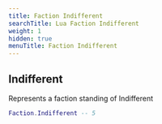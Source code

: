 ```yaml
---
title: Faction Indifferent
searchTitle: Lua Faction Indifferent
weight: 1
hidden: true
menuTitle: Faction Indifferent
---
```

## Indifferent
Represents a faction standing of Indifferent
```lua
Faction.Indifferent -- 5
```